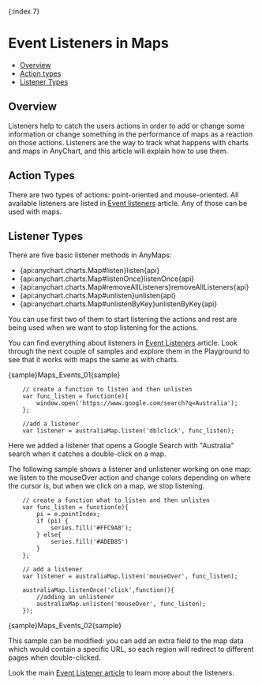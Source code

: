{:index 7}
# Event Listeners in Maps

* [Overview](#overview)
* [Action types](#action_types)
* [Listener Types](#listener_types)
 
## Overview

Listeners help to catch the users actions in order to add or change some information or change something in the performance of maps as a reaction on those actions. Listeners are the way to track what happens with charts and maps in AnyChart, and this article will explain how to use them.

## Action Types

There are two types of actions: point-oriented and mouse-oriented. All available listeners are listed in [Event listeners](../Common_Settings/Event_Listeners) article. Any of those can be used with maps.

## Listener Types

There are five basic listener methods in AnyMaps:

 - {api:anychart.charts.Map#listen}listen{api}
 - {api:anychart.charts.Map#listenOnce}listenOnce{api}
 - {api:anychart.charts.Map#removeAllListeners}removeAllListeners{api}
 - {api:anychart.charts.Map#unlisten}unlisten{api}
 - {api:anychart.charts.Map#unlistenByKey}unlistenByKey{api}
 
You can use first two of them to start listening the actions and rest are being used when we want to stop listening for the actions. 

You can find everything about listeners in [Event Listeners](../Common_Settings/Event_Listeners) article. Look through the next couple of samples and explore them in the Playground to see that it works with maps the same as with charts.
 
{sample}Maps\_Events\_01{sample}

```
	// create a function to listen and then unlisten
    var func_listen = function(e){
        window.open('https://www.google.com/search?q=Australia');
    };
  
    //add a listener
    var listener = australiaMap.listen('dblclick', func_listen);
```
 
Here we added a listener that opens a Google Search with "Australia" search when it catches a double-click on a map. 

The following sample shows a listener and unlistener working on one map: we listen to the mouseOver action and change colors depending on where the cursor is, but when we click on a map, we stop listening. 

```
	// create a function what to listen and then unlisten
    var func_listen = function(e){
        pi = e.pointIndex;
        if (pi) {
            series.fill('#FFC9A8');
        } else{
            series.fill('#ADEB85')
        }
    };
  
    // add a listener
    var listener = australiaMap.listen('mouseOver', func_listen);
    
    australiaMap.listenOnce('click',function(){
        //adding an unlistener 
        australiaMap.unlisten('mouseOver', func_listen);
    });

```

{sample}Maps\_Events\_02{sample}

This sample can be modified: you can add an extra field to the map data which would contain a specific URL, so each region will redirect to different pages when double-clicked.

Look the main [Event Listener article](../Common_Settings/Event_Listeners) to learn more about the listeners.

